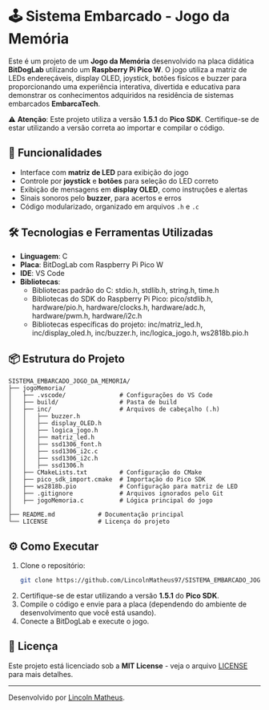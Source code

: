 # 🕹️ Sistema Embarcado - Jogo da Memória

Este é um projeto de um **Jogo da Memória** desenvolvido na placa didática **BitDogLab** utilizando um **Raspberry Pi Pico W**. O jogo utiliza a matriz de LEDs endereçáveis, display OLED, joystick, botões fisícos e buzzer para proporcionando uma experiência interativa, divertida e educativa para demonstrar os conhecimentos adquiridos na residência de sistemas embarcados **EmbarcaTech**.

⚠️ **Atenção**: Este projeto utiliza a versão **1.5.1** do **Pico SDK**. Certifique-se de estar utilizando a versão correta ao importar e compilar o código.

## 🚀 Funcionalidades

- Interface com **matriz de LED** para exibição do jogo
- Controle por **joystick** e **botões** para seleção do LED correto
- Exibição de mensagens em **display OLED**, como instruções e alertas
- Sinais sonoros pelo **buzzer**, para acertos e erros
- Código modularizado, organizado em arquivos `.h` e `.c`

## 🛠️ Tecnologias e Ferramentas Utilizadas

- **Linguagem**: C
- **Placa**: BitDogLab com Raspberry Pi Pico W
- **IDE**: VS Code
- **Bibliotecas**: 
   - Bibliotecas padrão do C: stdio.h, stdlib.h, string.h, time.h
   - Bibliotecas do SDK do Raspberry Pi Pico: pico/stdlib.h, hardware/pio.h, hardware/clocks.h, hardware/adc.h, hardware/pwm.h, hardware/i2c.h
   - Bibliotecas específicas do projeto: inc/matriz_led.h, inc/display_oled.h, inc/buzzer.h, inc/logica_jogo.h, ws2818b.pio.h

## 📦 Estrutura do Projeto

```
SISTEMA_EMBARCADO_JOGO_DA_MEMORIA/
├── jogoMemoria/
│   ├── .vscode/               # Configurações do VS Code
│   ├── build/                 # Pasta de build
│   ├── inc/                   # Arquivos de cabeçalho (.h)
│   │   ├── buzzer.h
│   │   ├── display_OLED.h
│   │   ├── logica_jogo.h
│   │   ├── matriz_led.h
│   │   ├── ssd1306_font.h
│   │   ├── ssd1306_i2c.c
│   │   ├── ssd1306_i2c.h
│   │   ├── ssd1306.h
│   ├── CMakeLists.txt         # Configuração do CMake
│   ├── pico_sdk_import.cmake  # Importação do Pico SDK
│   ├── ws2818b.pio            # Configuração para matriz de LED
│   ├── .gitignore             # Arquivos ignorados pelo Git
│   ├── jogoMemoria.c          # Lógica principal do jogo
│
├── README.md            # Documentação principal
└── LICENSE              # Licença do projeto
```

## ⚙️ Como Executar

1. Clone o repositório:
   ```bash
   git clone https://github.com/LincolnMatheus97/SISTEMA_EMBARCADO_JOGO_DA_MEMORIA.git
   ```
2. Certifique-se de estar utilizando a versão **1.5.1** do **Pico SDK**.
3. Compile o código e envie para a placa (dependendo do ambiente de desenvolvimento que você está usando).
4. Conecte a BitDogLab e execute o jogo.

## 📜 Licença

Este projeto está licenciado sob a **MIT License** - veja o arquivo [LICENSE](LICENSE) para mais detalhes.

---

Desenvolvido por [Lincoln Matheus](https://github.com/LincolnMatheus97).

